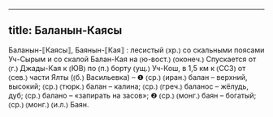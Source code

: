 
---
title: Баланын-Каясы
---
Баланын-⟦Каясы⟧, Баянын-⟦Кая⟧
: лесистый ⦅хр.⦆ со скальными поясами Уч-Сырым и со скалой Балан-Кая на ⦅ю-вост.⦆ ⦅оконеч.⦆ Спускается от ⦅г.⦆ Джады-Кая к ⦅ЮВ⦆ по ⦅п.⦆ борту ⦅ущ.⦆ Уч-Кош, в 1,5 км к ⦅ССЗ⦆ от ⦅сев.⦆ части Ялты (⦅б.⦆ Васильевка) – ❶ ⦅ср.⦆ ⦅иран.⦆ балан – верхний, высокий; ⦅ср.⦆ ⦅тюрк.⦆ балан – калина; ⦅ср.⦆ ⦅греч.⦆ баланос – жёлудь, дуб; ⦅ср.⦆ балано – «запирать на засов»; ❷ ⦅ср.⦆ ⦅монг.⦆ баян – богатый; ⦅ср.⦆ ⦅монг.⦆ ⦅и.л.⦆ Баян.
